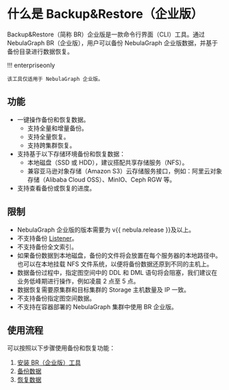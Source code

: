 # 什么是 Backup&Restore（企业版）

Backup&Restore（简称 BR）企业版是一款命令行界面（CLI）工具。通过 NebulaGraph BR（企业版），用户可以备份 NebulaGraph 企业版数据，并基于备份目录进行数据恢复。

!!! enterpriseonly

    该工具仅适用于 NebulaGraph 企业版。

## 功能

- 一键操作备份和恢复数据。
  - 支持全量和增量备份。
  - 支持全量恢复。
  - 支持跨集群恢复。
- 支持基于以下存储环境备份和恢复数据：
  - 本地磁盘（SSD 或 HDD），建议搭配共享存储服务（NFS）。
  - 兼容亚马逊对象存储（Amazon S3）云存储服务接口，例如：阿里云对象存储（Alibaba Cloud OSS）、MinIO、Ceph RGW 等。
- 支持查看备份或恢复的进度。

## 限制

- NebulaGraph 企业版的版本需要为 v{{ nebula.release }}及以上。
- 不支持备份 [Listener](../../4.deployment-and-installation/6.deploy-text-based-index/3.deploy-listener.md)。
- 不支持备份全文索引。
- 如果备份数据到本地磁盘，备份的文件将会放置在每个服务器的本地路径中。也可以在本地挂载 NFS 文件系统，以便将备份数据还原到不同的主机上。
- 数据备份过程中，指定图空间中的 DDL 和 DML 语句将会阻塞，我们建议在业务低峰期进行操作，例如凌晨 2 点至 5 点。
- 数据恢复需要原集群和目标集群的 Storage 主机数量及 IP 一致。
- 不支持备份指定图空间数据。
- 不支持在容器部署的 NebulaGraph 集群中使用 BR 企业版。

## 使用流程

可以按照以下步骤使用备份和恢复功能：

1. [安装 BR（企业版）工具](2.install-tools.md)
2. [备份数据](3.backup-data.md)
3. [恢复数据](4.restore-data.md)



